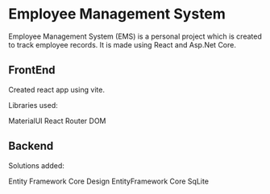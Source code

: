 # Employee Management System

Employee Management System (EMS) is a personal project which is created to track employee records. It is made using React and Asp.Net Core.

## FrontEnd

Created react app using vite.

Libraries used:

MaterialUI
React Router DOM

## Backend

Solutions added:

Entity Framework Core Design
EntityFramework Core SqLite
